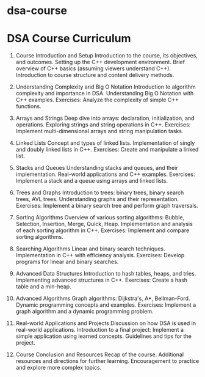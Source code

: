 # dsa-course

# DSA Course Curriculum
1. Course Introduction and Setup
Introduction to the course, its objectives, and outcomes.
Setting up the C++ development environment.
Brief overview of C++ basics (assuming viewers understand C++).
Introduction to course structure and content delivery methods.

2. Understanding Complexity and Big O Notation
Introduction to algorithm complexity and importance in DSA.
Understanding Big O Notation with C++ examples.
Exercises: Analyze the complexity of simple C++ functions.

3. Arrays and Strings
Deep dive into arrays: declaration, initialization, and operations.
Exploring strings and string operations in C++.
Exercises: Implement multi-dimensional arrays and string manipulation tasks.

4. Linked Lists
Concept and types of linked lists.
Implementation of singly and doubly linked lists in C++.
Exercises: Create and manipulate a linked list.

5. Stacks and Queues
Understanding stacks and queues, and their implementation.
Real-world applications and C++ examples.
Exercises: Implement a stack and a queue using arrays and linked lists.

6. Trees and Graphs
Introduction to trees: binary trees, binary search trees, AVL trees.
Understanding graphs and their representation.
Exercises: Implement a binary search tree and perform graph traversals.

7. Sorting Algorithms
Overview of various sorting algorithms: Bubble, Selection, Insertion, Merge, Quick, Heap.
Implementation and analysis of each sorting algorithm in C++.
Exercises: Implement and compare sorting algorithms.

8. Searching Algorithms
Linear and binary search techniques.
Implementation in C++ with efficiency analysis.
Exercises: Develop programs for linear and binary searches.

9. Advanced Data Structures
Introduction to hash tables, heaps, and tries.
Implementing advanced structures in C++.
Exercises: Create a hash table and a min-heap.

10. Advanced Algorithms
Graph algorithms: Dijkstra's, A*, Bellman-Ford.
Dynamic programming concepts and examples.
Exercises: Implement a graph algorithm and a dynamic programming problem.

11. Real-world Applications and Projects
Discussion on how DSA is used in real-world applications.
Introduction to a final project: Implement a simple application using learned concepts.
Guidelines and tips for the project.
12. Course Conclusion and Resources
Recap of the course.
Additional resources and directions for further learning.
Encouragement to practice and explore more complex topics.
